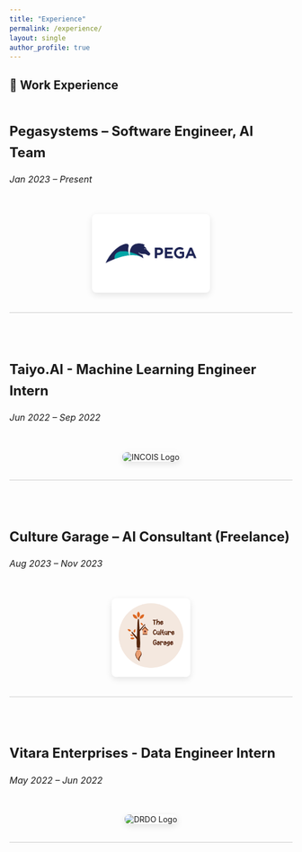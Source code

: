 ```yaml
---
title: "Experience"
permalink: /experience/
layout: single
author_profile: true
---
```


<style>
.experience-block {
  display: flex;
  flex-wrap: wrap;
  align-items: center;
  justify-content: space-between;
  margin-bottom: 3rem;
  padding-bottom: 2rem;
  border-bottom: 1px solid #ccc;
  gap: 2rem;
}

.experience-block:nth-child(even) {
  flex-direction: row-reverse;
}

.experience-text {
  flex: 1 1 60%;
  font-size: 1rem;
  line-height: 1.6;
}

.experience-text h3 {
  font-size: 1.5rem;
  margin-bottom: 0.5rem;
}

.experience-image {
  flex: 1 1 35%;
  text-align: center;
}

.experience-image img {
  max-width: 100%;
  max-height: 140px;
  object-fit: contain;
  border-radius: 8px;
  box-shadow: 0 4px 12px rgba(0,0,0,0.1);
}
</style>

## 💼 Work Experience

<div class="experience-block">
  <div class="experience-text">
    <h3>Pegasystems – Software Engineer, AI Team</h3>
    <p><em>Jan 2023 – Present</em></p>
  </div>
  <div class="experience-image">
    <img src="/images/pega.png" alt="Pegasystems Logo">
  </div>
</div>

<div class="experience-block">
  <div class="experience-text">
    <h3>Taiyo.AI - Machine Learning Engineer Intern</h3>
    <p><em>Jun 2022 – Sep 2022</em></p>
  </div>
  <div class="experience-image">
    <img src="/images/incois.jpg" alt="INCOIS Logo">
  </div>
</div>

<div class="experience-block">
  <div class="experience-text">
    <h3>Culture Garage – AI Consultant (Freelance)</h3>
    <p><em>Aug 2023 – Nov 2023</em></p>
  </div>
  <div class="experience-image">
    <img src="/images/culturegarage.png" alt="Culture Garage Logo">
  </div>
</div>

<div class="experience-block">
  <div class="experience-text">
    <h3>Vitara Enterprises - Data Engineer Intern</h3>
    <p><em>May 2022 – Jun 2022</em></p>
  </div>
  <div class="experience-image">
    <img src="/images/drdo.jpg" alt="DRDO Logo">
  </div>
</div>


